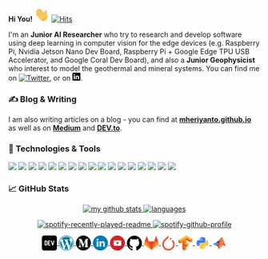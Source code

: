 **Hi You!** <img src="https://raw.githubusercontent.com/mheriyanto/mheriyanto/master/icons/wave.gif" width="30px">  [![Hits](https://hits.seeyoufarm.com/api/count/incr/badge.svg?url=https%3A%2F%2Fgithub.com%2Fmheriyanto%2Fhit-counter&count_bg=%2379C83D&title_bg=%23555555&icon=&icon_color=%23E7E7E7&title=hits&edge_flat=false)](https://hits.seeyoufarm.com)

I'm an **Junior AI Researcher** who try to research and develop software using deep learning in computer vision for the edge devices (e.g. Raspberry Pi, Nvidia Jetson Nano Dev Board, Raspberry Pi + Google Edge TPU USB Accelerator, and Google Coral Dev Board), and also a **Junior Geophysicist** who interest to model the geothermal and mineral systems. You can find me on [![Twitter][1.1]][1],  or on [![LinkedIn][2.1]][2].


### &#x270d; Blog & Writing

I am also writing articles on a blog - you can find at [**mheriyanto.github.io**](mheriyanto.github.io) as well as on [**Medium**](https://medium.com/@mheriyanto) and [**DEV.to**](https://dev.to/mheriyanto).


### 🔧 Technologies & Tools
![](https://img.shields.io/badge/OS-Ubuntu-informational?style=flat&logo=ubuntu&logoColor=white&color=23e7e7e7)
![](https://img.shields.io/badge/OS-Raspbian-informational?style=flat&logo=raspberrypi&logoColor=white&color=23e7e7e7)
![](https://img.shields.io/badge/Editor-VSCode-informational?style=flat&logo=visualstudiocode&logoColor=white&color=23e7e7e7)
![](https://img.shields.io/badge/CVS-Git-informational?style=flat&logo=git&logoColor=blue&color=23e7e7e7)
![](https://img.shields.io/badge/CVS-GitHub-informational?style=flat&logo=github&logoColor=blue&color=23e7e7e7)
![](https://img.shields.io/badge/CVS-GitLab-informational?style=flat&logo=gitlab&logoColor=blue&color=23e7e7e7)
![](https://img.shields.io/badge/Code-Python-informational?style=flat&logo=python&logoColor=yellow&color=23e7e7e7)
![](https://img.shields.io/badge/Code-C++-informational?style=flat&logo=cplusplus&logoColor=yellow&color=23e7e7e7)
![](https://img.shields.io/badge/Code-CMake-informational?style=flat&logo=cmake&logoColor=yellow&color=23e7e7e7)
![](https://img.shields.io/badge/Code-Matlab-informational?style=flat&logo=mathworks&logoColor=yellow&color=23e7e7e7)
![](https://img.shields.io/badge/Code-Octave-informational?style=flat&logo=octave&logoColor=yellow&color=23e7e7e7)
![](https://img.shields.io/badge/MLFramework-PyTorch-informational?style=flat&logo=pytorch&logoColor=orange&color=23e7e7e7)
![](https://img.shields.io/badge/MLFramework-TensorFlow-informational?style=flat&logo=tensorflow&logoColor=orange&color=23e7e7e7)
![](https://img.shields.io/badge/MLFramework-OpenCV-informational?style=flat&logo=opencv&logoColor=orange&color=23e7e7e7)
![](https://img.shields.io/badge/Database-SQLite-informational?style=flat&logo=sqlite&logoColor=white&color=23e7e7e7)
![](https://img.shields.io/badge/Tools-Docker-informational?style=flat&logo=docker&logoColor=white&color=23e7e7e7)
![](https://img.shields.io/badge/Cloud-Heroku-informational?style=flat&logo=heroku&logoColor=white&color=23e7e7e7)


### &#x1f4c8; GitHub Stats

<a align="center" href="https://mheriyanto.github.io">
    <p align="center">
    <img src="https://github-readme-stats.vercel.app/api?username=mheriyanto&count_private=true&show_icons=true&theme=gotham" alt="my github stats" width="420"/>&nbsp;<img src="https://github-readme-stats.vercel.app/api/top-langs/?username=mheriyanto&layout=compact&theme=gotham" alt="languages" height="165">
    </p>
</a>

<a align="center" href="https://mheriyanto.github.io">
    <p align="center">
     <img src="https://spotify-recently-played-readme.vercel.app/api?user=mheriyanto&count=3&width=300" alt="spotify-recently-played-readme" width="230"/>&nbsp;<img src="https://spotify-github-profile.vercel.app/api/view?uid=mheriyanto&cover_image=true&theme=default" alt="spotify-github-profile" height="165">
   </p>
</a>


<p align="center">

<a href="https://dev.to/mheriyanto" target="blank">
<img align="center" src="https://github.com/mheriyanto/mheriyanto/blob/master/icons/dev.png?raw=true" height="30" width="30" />
</a>

<a href="https://mheriyanto.github.io" target="blank">
<img align="center" src="https://github.com/mheriyanto/mheriyanto/blob/master/icons/wordpress.png?raw=true" height="30" width="30" />
</a>

<a href="https://medium.com/@mheriyanto" target="blank">
<img align="center" src="https://github.com/mheriyanto/mheriyanto/blob/master/icons/medium.png?raw=true" height="30" width="30" />
</a>

<a href="https://linkedin.com/in/mheriyanto" target="blank">
<img align="center" src="https://github.com/mheriyanto/mheriyanto/blob/master/icons/linkedin.png?raw=true" height="30" width="30" />
</a>

<a href="https://www.youtube.com/channel/UCGPpspS9Gqmm4eMiOk-gGHw" target="blank">
<img align="center" src="https://github.com/mheriyanto/mheriyanto/blob/master/icons/youtube.png?raw=true" height="30" width="30" />
</a>

<a href="https://github.com/mheriyanto" target="blank">
<img align="center" src="https://github.com/mheriyanto/mheriyanto/blob/master/icons/github.png?raw=true" height="30" width="30" />
</a>

<a href="https://gitlab.com/mheriyanto" target="blank">
<img align="center" src="https://github.com/mheriyanto/mheriyanto/blob/master/icons/gitlab.png?raw=true" height="30" width="30" />
</a>

<a href="https://discuss.pytorch.org/u/mheriyanto" target="blank">
<img align="center" src="https://github.com/mheriyanto/mheriyanto/blob/master/icons/pytorch.png?raw=true" height="30" width="30" />
</a>

<a href="https://groups.google.com/u/1/a/tensorflow.org/g/discuss" target="blank">
<img align="center" src="https://github.com/mheriyanto/mheriyanto/blob/master/icons/tensorflow.png?raw=true" height="30" width="30" />
</a>

<a href="https://pypi.org/user/mheriyanto/" target="blank">
<img align="center" src="https://github.com/mheriyanto/mheriyanto/blob/master/icons/python.png?raw=true" height="30" width="30" />
</a>

<a href="https://www.mathworks.com/matlabcentral/profile/authors/8156443" target="blank">
<img align="center" src="https://github.com/mheriyanto/mheriyanto/blob/master/icons/matlab.png?raw=true" height="30" width="30" />
</a>

</p>

[1]: https://twitter.com/emheriyanto
[1.1]: http://i.imgur.com/wWzX9uB.png

[2]: https://www.linkedin.com/in/mheriyanto/
[2.1]: https://github.com/mheriyanto/mheriyanto/blob/master/icons/linkedin-black.png



